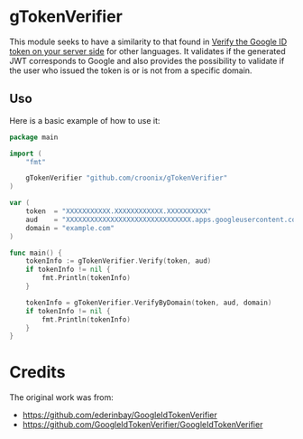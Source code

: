 # gTokenVerifier

This module seeks to have a similarity to that found in [Verify the Google ID token on your server side](https://developers.google.com/identity/gsi/web/guides/verify-google-id-token) for other languages. It validates if the generated JWT corresponds to Google and also provides the possibility to validate if the user who issued the token is or is not from a specific domain.

## Uso

Here is a basic example of how to use it:

```go
package main

import (
	"fmt"

	gTokenVerifier "github.com/croonix/gTokenVerifier"
)

var (
	token  = "XXXXXXXXXXX.XXXXXXXXXXXX.XXXXXXXXXX"
	aud    = "XXXXXXXXXXXXXXXXXXXXXXXXXXXXXXX.apps.googleusercontent.com"
	domain = "example.com"
)

func main() {
	tokenInfo := gTokenVerifier.Verify(token, aud)
	if tokenInfo != nil {
		fmt.Println(tokenInfo)
	}

	tokenInfo = gTokenVerifier.VerifyByDomain(token, aud, domain)
	if tokenInfo != nil {
		fmt.Println(tokenInfo)
	}
}
```

# Credits
The original work was from:
- https://github.com/ederinbay/GoogleIdTokenVerifier
- https://github.com/GoogleIdTokenVerifier/GoogleIdTokenVerifier